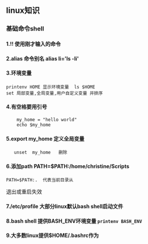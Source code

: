 ## linux知识
### 基础命令shell
#### 1.!! 使用刚才输入的命令
#### 2.alias 命令别名  alias li='ls -li' 
#### 3.环境变量
	printenv HOME 显示环境变量  ls $HOME 
	set 局部变量,全局变量,用户自定义变量 并排序
#### 4.有空格要用引号
```
	my_home = "hello world"
	echo $my_home
```
#### 5.export my_home   定义全局变量
       unset  my_home   删除
#### 6.添加path   PATH=$PATH:/home/christine/Scripts  
	PATH=$PATH:.  代表当前目录从  
退出或重启失效
#### 7./etc/profile   大部分linux默认bash shell启动文件
#### 8.bash shell 提供BASH_ENV环境变量 ``` printenv BASH_ENV ```
#### 9.大多数linux提供$HOME/.bashrc作为                                                                                                                                                                                                                                                                                                                                                                                                                                                                                                                                                                                                                                                                                                                                                                                                                                                                                                                                                                                                                                                                                                                                                                                                                                                                                                                                                                                                                                                                                                                                                                                                                                                                                                                                                                                                                                                                                                                                                                                                                                                                                                                                                                                                                                                                                                                                                                                                                                                                                                                                                                                                                                                                                                                                                                                                                                                                                                                                                                                                                                                                                                                                                                                                    